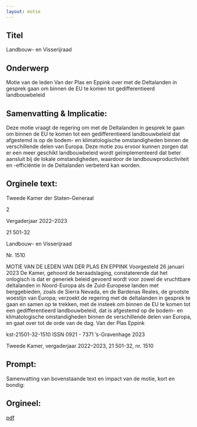 ```yaml
---
layout: motie
---
```

## Titel
Landbouw- en Visserijraad
## Onderwerp
Motie van de leden Van der Plas en Eppink over met de Deltalanden in gesprek  gaan om binnen de EU te komen tot gedifferentieerd landbouwbeleid
## Samenvatting & Implicatie:

Deze motie vraagt de regering om met de Deltalanden in gesprek te gaan om binnen de EU te komen tot een gedifferentieerd landbouwbeleid dat afgestemd is op de bodem- en klimatologische omstandigheden binnen de verschillende delen van Europa. Deze motie zou ervoor kunnen zorgen dat er een meer geschikt landbouwbeleid wordt geïmplementeerd dat beter aansluit bij de lokale omstandigheden, waardoor de landbouwproductiviteit en -efficiëntie in de Deltalanden verbeterd kan worden.
## Orginele text:


Tweede Kamer der Staten-Generaal

2

Vergaderjaar 2022–2023

21 501-32

Landbouw- en Visserijraad

Nr. 1510

MOTIE VAN DE LEDEN VAN DER PLAS EN EPPINK
Voorgesteld 26 januari 2023
De Kamer,
gehoord de beraadslaging,
constaterende dat het onlogisch is dat er generiek beleid gevoerd wordt
voor zowel de vruchtbare deltalanden in Noord-Europa als de
Zuid-Europese landen met berggebieden, zoals de Sierra Nevada, en de
Bardenas Reales, de grootste woestijn van Europa;
verzoekt de regering met de deltalanden in gesprek te gaan en samen op
te trekken, met de insteek om binnen de EU te komen tot een gedifferentieerd landbouwbeleid, dat is afgestemd op de bodem- en klimatologische
omstandigheden binnen de verschillende delen van Europa,
en gaat over tot de orde van de dag.
Van der Plas
Eppink

kst-21501-32-1510
ISSN 0921 - 7371
’s-Gravenhage 2023

Tweede Kamer, vergaderjaar 2022–2023, 21 501-32, nr. 1510


## Prompt:
Samenvatting van bovenstaande text en impact van de motie, kort en bondig:

## Orgineel:
[pdf](https://gegevensmagazijn.tweedekamer.nl/OData/v4/2.0/Document(7bb983c4-fc1d-41e6-9bed-ac27184cb586)/resource)
